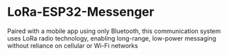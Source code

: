# LoRa-ESP32-Messenger
Paired with a mobile app using only Bluetooth, this communication system uses LoRa radio technology, enabling long-range, low-power messaging without reliance on cellular or Wi-Fi networks
